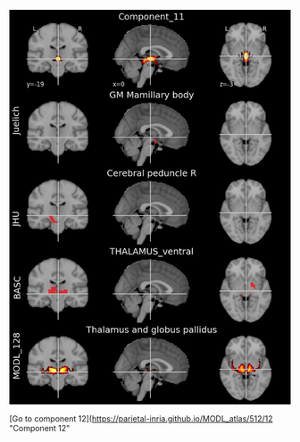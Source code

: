 


![11](preliminary/11.jpg "Component 11")

[Go to component 12](https://parietal-inria.github.io/MODL_atlas/512/12 "Component 12"